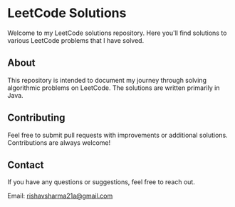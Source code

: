 # LeetCode Solutions

Welcome to my LeetCode solutions repository. Here you'll find solutions to various LeetCode problems that I have solved.

## About

This repository is intended to document my journey through solving algorithmic problems on LeetCode. The solutions are written primarily in Java.

## Contributing
Feel free to submit pull requests with improvements or additional solutions. Contributions are always welcome!

## Contact
If you have any questions or suggestions, feel free to reach out.

Email: rishavsharma21a@gmail.com
